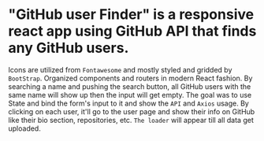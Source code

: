 # "GitHub user Finder" is a responsive react app using GitHub API that finds any GitHub users.

Icons are utilized from `Fontawesome` and mostly styled and gridded by `BootStrap`.
Organized components and routers in modern React fashion.
By searching a name and pushing the search button, all GitHub users with the same name will show up then the input will get empty. The goal was to use State and bind the form's input to it and show the `API` and `Axios` usage.
By clicking on each user, it'll go to the user page and show their info on GitHub like their bio section, repositories, etc. `The loader` will appear till all data get uploaded.
